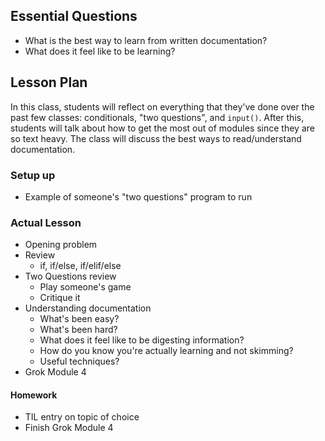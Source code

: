## Essential Questions

- What is the best way to learn from written documentation?
- What does it feel like to be learning?

## Lesson Plan

In this class, students will reflect on everything that they've done over the
past few classes: conditionals, "two questions", and `input()`. After this,
students will talk about how to get the most out of modules since they are so
text heavy. The class will discuss the best ways to read/understand
documentation.

### Setup up

- Example of someone's "two questions" program to run

### Actual Lesson

- Opening problem
- Review
    - if, if/else, if/elif/else
- Two Questions review
    - Play someone's game
    - Critique it
- Understanding documentation
    - What's been easy?
    - What's been hard?
    - What does it feel like to be digesting information?
    - How do you know you're actually learning and not skimming?
    - Useful techniques?
- Grok Module 4

#### Homework

- TIL entry on topic of choice
- Finish Grok Module 4
